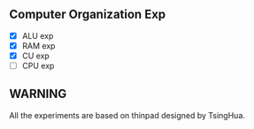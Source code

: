 ## Computer Organization Exp
- [x] ALU exp
- [x] RAM exp
- [x] CU exp
- [ ] CPU exp

## WARNING
All the experiments are based on thinpad designed by TsingHua.